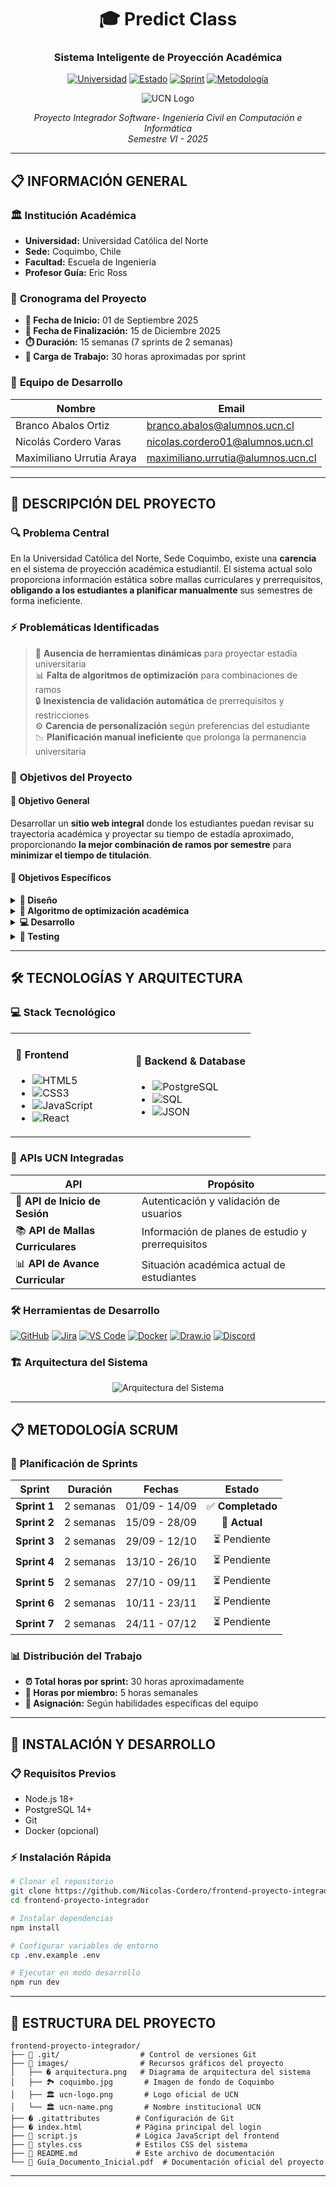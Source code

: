 <div align="center">

# 🎓 Predict Class
### Sistema Inteligente de Proyección Académica

[![Universidad](https://img.shields.io/badge/Universidad-UCN%20Coquimbo-blue?style=for-the-badge)](https://www.ucn.cl/)
[![Estado](https://img.shields.io/badge/Estado-En%20Desarrollo-yellow?style=for-the-badge)]()
[![Sprint](https://img.shields.io/badge/Sprint%20Actual-2%2F7-green?style=for-the-badge)]()
[![Metodología](https://img.shields.io/badge/Metodología-Scrum-orange?style=for-the-badge)]()

![UCN Logo](./assets/images/ucn-logo.png)

*Proyecto Integrador Software- Ingeniería Civil en Computación e Informática*  
*Semestre VI - 2025*

</div>

---

## 📋 **INFORMACIÓN GENERAL**

### 🏛️ **Institución Académica**
- **Universidad:** Universidad Católica del Norte
- **Sede:** Coquimbo, Chile
- **Facultad:** Escuela de Ingeniería
- **Profesor Guía:** Eric Ross

### 📅 **Cronograma del Proyecto**
- **📅 Fecha de Inicio:** 01 de Septiembre 2025
- **🎯 Fecha de Finalización:** 15 de Diciembre 2025
- **⏱️ Duración:** 15 semanas (7 sprints de 2 semanas)
- **👥 Carga de Trabajo:** 30 horas aproximadas por sprint

### 👥 **Equipo de Desarrollo**

| Nombre | Email |
|--------|-------|
| Branco Abalos Ortiz | branco.abalos@alumnos.ucn.cl |
| Nicolás Cordero Varas | nicolas.cordero01@alumnos.ucn.cl |
| Maximiliano Urrutia Araya | maximiliano.urrutia@alumnos.ucn.cl |

---

## 🎯 **DESCRIPCIÓN DEL PROYECTO**

### 🔍 **Problema Central**

En la Universidad Católica del Norte, Sede Coquimbo, existe una **carencia** en el sistema de proyección académica estudiantil. El sistema actual solo proporciona información estática sobre mallas curriculares y prerrequisitos, **obligando a los estudiantes a planificar manualmente** sus semestres de forma ineficiente.

### ⚡ **Problemáticas Identificadas**

> 🚨 **Ausencia de herramientas dinámicas** para proyectar estadía universitaria  
> 📊 **Falta de algoritmos de optimización** para combinaciones de ramos  
> 🔒 **Inexistencia de validación automática** de prerrequisitos y restricciones  
> ⚙️ **Carencia de personalización** según preferencias del estudiante  
> 📉 **Planificación manual ineficiente** que prolonga la permanencia universitaria  

### 🎯 **Objetivos del Proyecto**

#### 🎪 **Objetivo General**
Desarrollar un **sitio web integral** donde los estudiantes puedan revisar su trayectoria académica y proyectar su tiempo de estadía aproximado, proporcionando **la mejor combinación de ramos por semestre** para **minimizar el tiempo de titulación**.

#### 🎯 **Objetivos Específicos**

<details>
<summary><b>🎨 Diseño</b></summary>

- ✅ Crear mockup inicial del frontend
- ✅ Diseñar MER y MR de la base de datos
- ✅ Crear diagramas de arquitectura del sistema

</details>

<details>
<summary><b>🧠 Algoritmo de optimización académica</b></summary>

- 🔄 Diseñar algoritmo de optimización de combinaciones de ramos
- 🔄 Implementar validación dinámica de prerrequisitos
- 🔄 Desarrollar motor de recomendaciones personalizado

</details>

<details>
<summary><b>💻 Desarrollo</b></summary>

- 🔄 Implementar frontend y backend de login/registro
- 🔄 Conectar las tres APIs REST de UCN
- 🔄 Desarrollar frontend completo del sistema
- 🔄 Completar backend de la solución

</details>

<details>
<summary><b>🧪 Testing</b></summary>

- ⏳ Testing y corrección de errores
- ⏳ Deployment del proyecto

</details>

---

## 🛠️ **TECNOLOGÍAS Y ARQUITECTURA**

### 💻 **Stack Tecnológico**

<table>
<tr>
<td width="50%">

#### 🎨 **Frontend**
- ![HTML5](https://img.shields.io/badge/HTML5-E34F26?style=flat&logo=html5&logoColor=white)
- ![CSS3](https://img.shields.io/badge/CSS3-1572B6?style=flat&logo=css3&logoColor=white)
- ![JavaScript](https://img.shields.io/badge/JavaScript-F7DF1E?style=flat&logo=javascript&logoColor=black)
- ![React](https://img.shields.io/badge/React-20232A?style=flat&logo=react&logoColor=61DAFB)

</td>
<td width="50%">

#### 🔧 **Backend & Database**
- ![PostgreSQL](https://img.shields.io/badge/PostgreSQL-316192?style=flat&logo=postgresql&logoColor=white)
- ![SQL](https://img.shields.io/badge/SQL-4479A1?style=flat&logo=sql&logoColor=white)
- ![JSON](https://img.shields.io/badge/JSON-000000?style=flat&logo=json&logoColor=white)

</td>
</tr>
</table>

### 🔗 **APIs UCN Integradas**

| API | Propósito |
|-----|-----------|
| 🔐 **API de Inicio de Sesión** | Autenticación y validación de usuarios |
| 📚 **API de Mallas Curriculares** | Información de planes de estudio y prerrequisitos |
| 📊 **API de Avance Curricular** | Situación académica actual de estudiantes |

### 🛠️ **Herramientas de Desarrollo**

[![GitHub](https://img.shields.io/badge/GitHub-100000?style=flat&logo=github&logoColor=white)](https://github.com)
[![Jira](https://img.shields.io/badge/Jira-0052CC?style=flat&logo=jira&logoColor=white)](https://www.atlassian.com/software/jira)
[![VS Code](https://img.shields.io/badge/VS_Code-007ACC?style=flat&logo=visual-studio-code&logoColor=white)](https://code.visualstudio.com)
[![Docker](https://img.shields.io/badge/Docker-2496ED?style=flat&logo=docker&logoColor=white)](https://www.docker.com)
[![Draw.io](https://img.shields.io/badge/Draw.io-F08705?style=flat&logo=diagramsdotnet&logoColor=white)](https://app.diagrams.net)
[![Discord](https://img.shields.io/badge/Discord-5865F2?style=flat&logo=discord&logoColor=white)](https://discord.com)

### 🏗️ **Arquitectura del Sistema**

<div align="center">

![Arquitectura del Sistema](./arquitectura.png)

</div>

---
## 📋 **METODOLOGÍA SCRUM**

### 🔄 **Planificación de Sprints**

<div align="center">

| Sprint | Duración | Fechas | Estado |
|:------:|:--------:|:------:|:------:|
| **Sprint 1** | 2 semanas | 01/09 - 14/09 | ✅ **Completado** |
| **Sprint 2** | 2 semanas | 15/09 - 28/09 | 🔄 **Actual** |
| **Sprint 3** | 2 semanas | 29/09 - 12/10 | ⏳ Pendiente |
| **Sprint 4** | 2 semanas | 13/10 - 26/10 | ⏳ Pendiente |
| **Sprint 5** | 2 semanas | 27/10 - 09/11 | ⏳ Pendiente |
| **Sprint 6** | 2 semanas | 10/11 - 23/11 | ⏳ Pendiente |
| **Sprint 7** | 2 semanas | 24/11 - 07/12 | ⏳ Pendiente |

</div>

### 📊 **Distribución del Trabajo**
- **⏰ Total horas por sprint:** 30 horas aproximadamente
- **👥 Horas por miembro:** 5 horas semanales
- **🎯 Asignación:** Según habilidades específicas del equipo

---

## 🚀 **INSTALACIÓN Y DESARROLLO**

### 📋 **Requisitos Previos**
- Node.js 18+
- PostgreSQL 14+
- Git
- Docker (opcional)

### ⚡ **Instalación Rápida**

```bash
# Clonar el repositorio
git clone https://github.com/Nicolas-Cordero/frontend-proyecto-integrador.git
cd frontend-proyecto-integrador

# Instalar dependencias
npm install

# Configurar variables de entorno
cp .env.example .env

# Ejecutar en modo desarrollo
npm run dev
```


---

## 📁 **ESTRUCTURA DEL PROYECTO**

```
frontend-proyecto-integrador/
├── 📁 .git/                  # Control de versiones Git
├── 📁 images/                # Recursos gráficos del proyecto
│   ├── �️ arquitectura.png   # Diagrama de arquitectura del sistema
│   ├── 🏞️ coquimbo.jpg       # Imagen de fondo de Coquimbo
│   ├── 🏛️ ucn-logo.png       # Logo oficial de UCN
│   └── 🏛️ ucn-name.png       # Nombre institucional UCN
├── � .gitattributes        # Configuración de Git
├── � index.html            # Página principal del login
├── 📄 script.js             # Lógica JavaScript del frontend
├── 📄 styles.css            # Estilos CSS del sistema
├── 📄 README.md             # Este archivo de documentación
└── 📄 Guía_Documento_Inicial.pdf  # Documentación oficial del proyecto
```
---